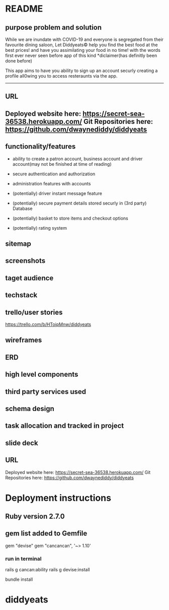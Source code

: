 # README
## purpose problem and solution
While we are inundate with COVID-19 and everyone is segregated from their favourite dining saloon, Let 
Diddyeats© help you find the best food at the best prices! and have you assimilating your food in no time!
with the words first ever  never seen before app of this kind *diclaimer(has definitly been done before)

This app aims to have you ability to sign up an account securly creating a profile all0wing you to access 
resteraunts via the app.

---

## URL
Deployed website here: https://secret-sea-36538.herokuapp.com/
Git Repositories here: https://github.com/dwaynediddy/diddyeats
---

## functionality/features
- ability to create a patron account, business account and driver account(may not be finished at time of reading)

- secure authentication and authorization

- administration features with accounts

- (potentially) driver instant message feature

- (potentially) secure payment details stored securly in (3rd party) Database

- (potentially) basket to store items and checkout options

- (potentially) rating system

## sitemap

## screenshots

## taget audience

## techstack

## trello/user stories
https://trello.com/b/HToipMnw/diddyeats

## wireframes

## ERD

## high level components

## third party services used

## schema design

## task allocation and tracked in project

## slide deck

## URL
Deployed website here: https://secret-sea-36538.herokuapp.com/
Git Repositories here: https://github.com/dwaynediddy/diddyeats

#    Deployment instructions

## Ruby version 2.7.0
## gem list added to Gemfile
gem "devise"
gem "cancancan", '~> 1.10'

### run in terminal
rails g cancan:ability
rails g devise:install

bundle install







# diddyeats
